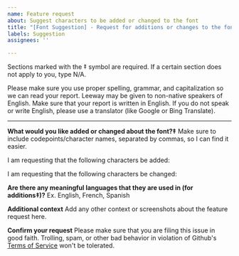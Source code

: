 ```yaml
---
name: Feature request
about: Suggest characters to be added or changed to the font
title: "[Font Suggestion] - Request for additions or changes to the font"
labels: Suggestion
assignees: ''

---
```


Sections marked with the ‡ symbol are required. If a certain section does not apply to you, type N/A.

Please make sure you use proper spelling, grammar, and capitalization so we can read your report. Leeway may be given to non-native speakers of English. Make sure that your report is written in English. If you do not speak or write English, please use a translator (like Google or Bing Translate).

- - - -
**What would you like added or changed about the font?‡**
Make sure to include codepoints/character names, separated by commas, so I can find it easier.

I am requesting that the following characters be added: 

I am requesting that the following characters be changed: 

**Are there any meaningful languages that they are used in (for additions‡)?**
Ex. English, French, Spanish

**Additional context**
Add any other context or screenshots about the feature request here.

**Confirm your request**
Please make sure that you are filing this issue in good faith. Trolling, spam, or other bad behavior in violation of Github's [Terms of Service](https://docs.github.com/en/site-policy/github-terms/github-terms-of-service) won't be tolerated.

